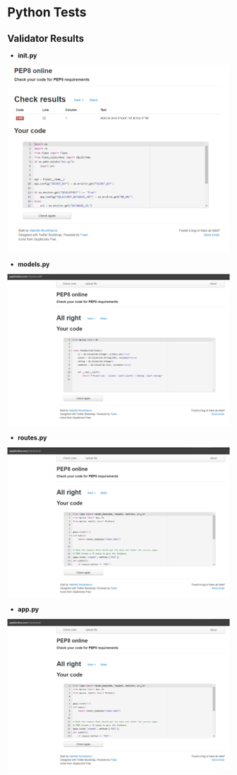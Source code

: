 # Python Tests

## Validator Results

- **__init__.py**

 ![PEP8 Online](https://github.com/rodrigodadam/PP3/blob/main/dgroup/static/__init__.png)


- **models.py**

 ![PEP8 Online](https://github.com/rodrigodadam/PP3/blob/main/dgroup/static/models.png)


- **routes.py**

 ![PEP8 Online](https://github.com/rodrigodadam/PP3/blob/main/dgroup/static/routes.png)


- **app.py**

 ![PEP8 Online](https://github.com/rodrigodadam/PP3/blob/main/dgroup/static/routes.png)